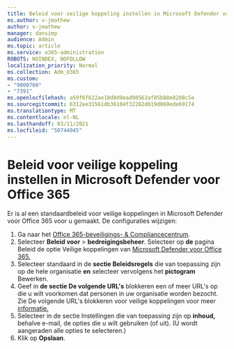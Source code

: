 ```yaml
---
title: Beleid voor veilige koppeling instellen in Microsoft Defender voor Office 365
ms.author: v-jmathew
author: v-jmathew
manager: dansimp
audience: Admin
ms.topic: article
ms.service: o365-administration
ROBOTS: NOINDEX, NOFOLLOW
localization_priority: Normal
ms.collection: Adm_O365
ms.custom:
- "9000760"
- "7391"
ms.openlocfilehash: a59f6fb22ae18d8d9ead98563af05b88e8208c5e
ms.sourcegitcommit: 6312ee31561db36104f32282d019d069ede69174
ms.translationtype: MT
ms.contentlocale: nl-NL
ms.lasthandoff: 03/11/2021
ms.locfileid: "50744045"
---
```

# <a name="set-up-safe-link-policies-in-microsoft-defender-for-office-365"></a>Beleid voor veilige koppeling instellen in Microsoft Defender voor Office 365

Er is al een standaardbeleid voor veilige koppelingen in Microsoft Defender voor Office 365 voor u gemaakt. De configuraties wijzigen:

1. Ga naar het [Office 365-beveiligings- & Compliancecentrum](https://go.microsoft.com/fwlink/p/?linkid=2077143).
2. Selecteer **Beleid voor**  >  **bedreigingsbeheer**. Selecteer op **de** pagina Beleid de optie Veilige koppelingen van [Microsoft Defender voor Office 365.](https://go.microsoft.com/fwlink/?linkid=2101058)
3. Selecteer standaard in de **sectie Beleidsregels** die van toepassing zijn op de hele organisatie **en** selecteer vervolgens het **pictogram** Bewerken.
4. Geef in **de sectie De volgende URL's** blokkeren een of meer URL's op die u wilt voorkomen dat personen in uw organisatie worden bezocht. Zie De volgende URL's blokkeren voor veilige koppelingen voor meer [informatie.](https://go.microsoft.com/fwlink/?linkid=2092123)
5. Selecteer in de sectie Instellingen die van toepassing zijn op **inhoud,** behalve e-mail, de opties die u wilt gebruiken (of uit). (U wordt aangeraden alle opties te selecteren.)
6. Klik op **Opslaan**.
